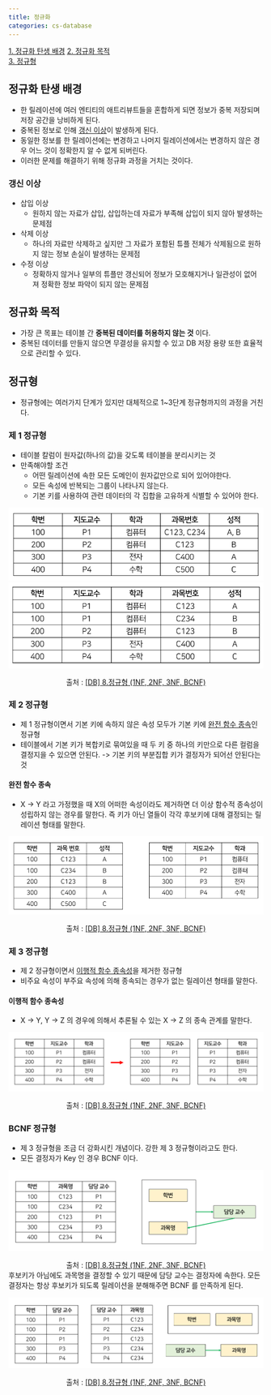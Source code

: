 ```yaml
---
title: 정규화
categories: cs-database
---
```


[1. 정규화 탄생 배경](#정규화-탄생-배경)
[2. 정규화 목적](#정규화-목적)  
[3. 정규형](#정규형)  

## 정규화 탄생 배경
+ 한 릴레이션에 여러 엔티티의 애트리뷰트들을 혼합하게 되면 정보가 중복 저장되며 저장 공간을 낭비하게 된다.
+ 중복된 정보로 인해 [갱신 이상](#갱신-이상)이 발생하게 된다.
+ 동일한 정보를 한 릴레이션에는 변경하고 나머지 릴레이션에서는 변경하지 않은 경우 어느 것이 정확한지 알 수 없게 되버린다.
+ 이러한 문제를 해결하기 위해 정규화 과정을 거치는 것이다.

### 갱신 이상
+ 삽입 이상
    + 원하지 않는 자료가 삽입, 삽입하는데 자료가 부족해 삽입이 되지 않아 발생하는 문제점
+ 삭제 이상
    + 하나의 자료만 삭제하고 싶지만 그 자료가 포함된 튜플 전체가 삭제됨으로
  원하지 않는 정보 손실이 발생하는 문제점
+ 수정 이상
    + 정확하지 않거나 일부의 튜플만 갱신되어 정보가 모호해지거나 일관성이 없어져
  정확한 정보 파악이 되지 않는 문제점

## 정규화 목적
+ 가장 큰 목표는 테이블 간 **중복된 데이터를 허용하지 않는 것** 이다.
+ 중복된 데이터를 만들지 않으면 무결성을 유지할 수 있고 DB 저장 용량 또한 효율적으로 관리할 수 있다.

## 정규형
+ 정규형에는 여러가지 단계가 있지만 대체적으로 1~3단계 정규형까지의 과정을 거친다.
### 제 1 정규형
+ 테이블 칼럼이 원자값(하나의 값)을 갖도록 테이블을 분리시키는 것
+ 만족해야할 조건
    + 어떤 릴레이션에 속한 모든 도메인이 원자값만으로 되어 있어야한다.
    + 모든 속성에 반복되는 그룹이 나타나지 않는다.
    + 기본 키를 사용하여 관련 데이터의 각 집합을 고유하게 식별할 수 있어야 한다.

![제 1 정규형1.png](img%2F%EC%A0%9C%201%20%EC%A0%95%EA%B7%9C%ED%98%951.png)
![제 1 정규형2.png](img%2F%EC%A0%9C%201%20%EC%A0%95%EA%B7%9C%ED%98%952.png)
<div align="center">출처 : <a href="https://rebro.kr/160">[DB] 8.정규형 (1NF, 2NF, 3NF, BCNF)</a></div>

### 제 2 정규형
+ 제 1 정규형이면서 기본 키에 속하지 않은 속성 모두가 기본 키에 [완전 함수 종속](#완전-함수-종속)인 정규형
+ 테이블에서 기본 키가 복합키로 묶여있을 때 두 키 중 하나의 키만으로 다른 컬럼을 결정지을 수 있으면 안된다.
-> 기본 키의 부분집합 키가 결정자가 되어선 안된다는 것

#### 완전 함수 종속
+ X -> Y 라고 가정했을 때 X의 어떠한 속성이라도 제거하면 더 이상 함수적 종속성이 성립하지 않는 경우를 말한다.
즉 키가 아닌 열들이 각각 후보키에 대해 결정되는 릴레이션 형태를 말한다.

![제 2 정규형1.png](img%2F%EC%A0%9C%202%20%EC%A0%95%EA%B7%9C%ED%98%951.png)
<div align="center">출처 : <a href="https://rebro.kr/160">[DB] 8.정규형 (1NF, 2NF, 3NF, BCNF)</a></div>

### 제 3 정규형
+ 제 2 정규형이면서 [이행적 함수 종속성](#이행적-함수-종속성)을 제거한 정규형
+ 비주요 속성이 부주요 속성에 의해 종속되는 경우가 없는 릴레이션 형태를 말한다.

#### 이행적 함수 종속성
+ X -> Y, Y -> Z 의 경우에 의해서 추론될 수 있는 X -> Z 의 종속 관계를 말한다.

![제 3 정규형1.png](img%2F%EC%A0%9C%203%20%EC%A0%95%EA%B7%9C%ED%98%951.png)
<div align="center">출처 : <a href="https://rebro.kr/160">[DB] 8.정규형 (1NF, 2NF, 3NF, BCNF)</a></div>

### BCNF 정규형
+ 제 3 정규형을 조금 더 강화시킨 개념이다. 강한 제 3 정규형이라고도 한다.
+ 모든 결정자가 Key 인 경우 BCNF 이다.

![BCNF 정규형1.png](img%2FBCNF%20%EC%A0%95%EA%B7%9C%ED%98%951.png)
<div align="center">출처 : <a href="https://rebro.kr/160">[DB] 8.정규형 (1NF, 2NF, 3NF, BCNF)</a></div>
후보키가 아님에도 과목명을 결정할 수 있기 때문에 담당 교수는 결정자에 속한다.
모든 결정자는 항상 후보키가 되도록 릴레이션을 분해해주면 BCNF 를 만족하게 된다.

![BCNF 정규형2.png](img%2FBCNF%20%EC%A0%95%EA%B7%9C%ED%98%952.png)
<div align="center">출처 : <a href="https://rebro.kr/160">[DB] 8.정규형 (1NF, 2NF, 3NF, BCNF)</a></div>
